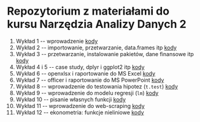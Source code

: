 # Repozytorium z materiałami do kursu Narzędzia Analizy Danych 2

1. Wykład 1 -- wprowadzenie [kody](codes/2020-10-06-wyklad1.R)
2. Wykład 2 -- importowanie, przetwarzanie, data.frames itp [kody](codes/2020-10-13-wyklad2.R)
3. Wykład 3 -- przetwarzanie, instalowanie pakietów, dane finansowe itp [kody](codes/2020-10-20-wyklad3.R)
4. Wykład 4 i 5 -- case study, dplyr i ggplot2 itp [kody](notebooks/wyklad-04.Rmd)
6. Wykład 6 -- openxlsx i raportowanie do MS Excel [kody](notebooks/wyklad-06.Rmd)
7. Wykład 7 -- officer i raportowanie do MS PowerPoint [kody](notebooks/wyklad-07.Rmd)
8. Wykład 8 -- wprowadzenie do testowania hipotez (`t.test`)  [kody](notebooks/wyklad-08.Rmd)
9. Wykład 9 -- wprowadzenie do modelu regresji (`lm`)  [kody](notebooks/wyklad-09.Rmd)
10. Wykład 10 -- pisanie własnych funkcji  [kody](notebooks/wyklad-10.Rmd)
11. Wykład 11 -- wprowadzenie do web-scraping [kody](notebooks/wyklad-11.Rmd)
11. Wykład 12 -- ekonometria: funkcje nieliniowe [kody](notebooks/wyklad-12.Rmd)